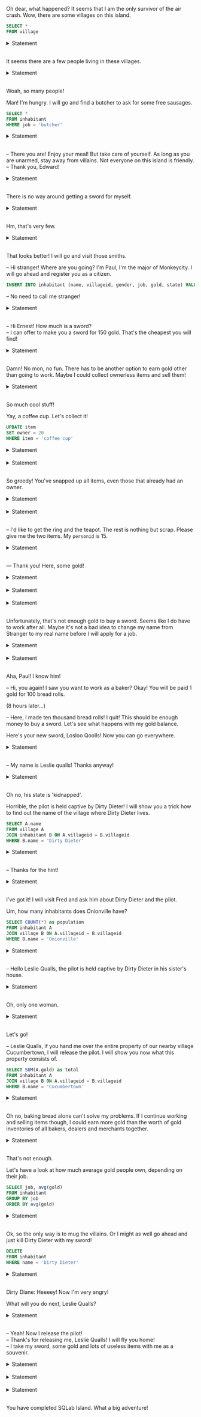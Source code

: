 

Oh dear, what happened? It seems that I am the only survivor of the air crash. Wow, there are some villages on this island.

```sql
SELECT *
FROM village
```

<details><summary>Statement</summary>Copy-paste the previous query. After the star `*`, add a comma and the given formula. Execute the complete query.<br><br>

<table>
    <tr>
        <th>villageid</th>
        <th>name</th>
        <th>chief</th>
        <th>hash</th>
        <th>token</th>
    </tr>
    <tr>
        <td>1</td>
        <td>Monkeycity</td>
        <td>1</td>
        <td>537616450612</td>
        <td>279731784972193</td>
    </tr>
    <tr>
        <td>2</td>
        <td>Cucumbertown</td>
        <td>6</td>
        <td>506002862681</td>
        <td>279731784972193</td>
    </tr>
</table>
Total: 3 rows affected.

</details><br>


It seems there are a few people living in these villages.

<details><summary>Statement</summary>How can you see a list of all inhabitants?<br><br>

<table>
    <tr>
        <th>personid</th>
        <th>name</th>
        <th>villageid</th>
        <th>gender</th>
        <th>job</th>
        <th>gold</th>
        <th>state</th>
        <th>hash</th>
        <th>token</th>
    </tr>
    <tr>
        <td>1</td>
        <td>Paul Bakerman</td>
        <td>1</td>
        <td>m</td>
        <td>baker</td>
        <td>850</td>
        <td>friendly</td>
        <td>667574576304</td>
        <td>128589543210724</td>
    </tr>
    <tr>
        <td>2</td>
        <td>Ernest Perry</td>
        <td>3</td>
        <td>m</td>
        <td>weaponsmith</td>
        <td>280</td>
        <td>friendly</td>
        <td>73993229357</td>
        <td>128589543210724</td>
    </tr>
</table>
Total: 19 rows affected.

</details><br>



Woah, so many people!

Man! I'm hungry. I will go and find a butcher to ask for some free sausages.

```sql
SELECT *
FROM inhabitant
WHERE job = 'butcher'
```

<details><summary>Statement</summary>Copy-paste the previous query, add the given formula, and execute it.<br><br>

<table>
    <tr>
        <th>personid</th>
        <th>name</th>
        <th>villageid</th>
        <th>gender</th>
        <th>job</th>
        <th>gold</th>
        <th>state</th>
        <th>hash</th>
        <th>token</th>
    </tr>
    <tr>
        <td>6</td>
        <td>Gerry Slaughterer</td>
        <td>2</td>
        <td>m</td>
        <td>butcher</td>
        <td>4850</td>
        <td>evil</td>
        <td>872618219253</td>
        <td>280206676651511</td>
    </tr>
    <tr>
        <td>7</td>
        <td>Peter Slaughterer</td>
        <td>3</td>
        <td>m</td>
        <td>butcher</td>
        <td>3250</td>
        <td>evil</td>
        <td>648197551204</td>
        <td>280206676651511</td>
    </tr>
</table>
Total: 4 rows affected.

</details><br>




– There you are! Enjoy your meal! But take care of yourself. As long as you are unarmed, stay away from villains. Not everyone on this island is friendly.  
– Thank you, Edward!

<details><summary>Statement</summary>Okay, let's see who is friendly on this island...<br><br>

<table>
    <tr>
        <th>personid</th>
        <th>name</th>
        <th>villageid</th>
        <th>gender</th>
        <th>job</th>
        <th>gold</th>
        <th>state</th>
        <th>hash</th>
        <th>token</th>
    </tr>
    <tr>
        <td>1</td>
        <td>Paul Bakerman</td>
        <td>1</td>
        <td>m</td>
        <td>baker</td>
        <td>850</td>
        <td>friendly</td>
        <td>667574576304</td>
        <td>49081739277115</td>
    </tr>
    <tr>
        <td>2</td>
        <td>Ernest Perry</td>
        <td>3</td>
        <td>m</td>
        <td>weaponsmith</td>
        <td>280</td>
        <td>friendly</td>
        <td>73993229357</td>
        <td>49081739277115</td>
    </tr>
</table>
Total: 11 rows affected.

</details><br>



There is no way around getting a sword for myself. 

<details><summary>Statement</summary>Now try to find a friendly weaponsmith to forge you one.

_Tip._ You can combine predicates in the `WHERE` clause with `AND`.<br><br>

<table>
    <tr>
        <th>personid</th>
        <th>name</th>
        <th>villageid</th>
        <th>gender</th>
        <th>job</th>
        <th>gold</th>
        <th>state</th>
        <th>hash</th>
        <th>token</th>
    </tr>
    <tr>
        <td>2</td>
        <td>Ernest Perry</td>
        <td>3</td>
        <td>m</td>
        <td>weaponsmith</td>
        <td>280</td>
        <td>friendly</td>
        <td>73993229357</td>
        <td>111903790755050</td>
    </tr>
</table>
Total: 1 row affected.

</details><br>



Hm, that's very few.

<details><summary>Statement</summary>Maybe other friendly smiths can help you out, e.g. a blacksmith.

_Tip._ Try out: job LIKE '%smith' to find all inhabitants whose job ends with 'smith' (% is a wildcard for any number of characters).<br><br>

<table>
    <tr>
        <th>personid</th>
        <th>name</th>
        <th>villageid</th>
        <th>gender</th>
        <th>job</th>
        <th>gold</th>
        <th>state</th>
        <th>hash</th>
        <th>token</th>
    </tr>
    <tr>
        <td>2</td>
        <td>Ernest Perry</td>
        <td>3</td>
        <td>m</td>
        <td>weaponsmith</td>
        <td>280</td>
        <td>friendly</td>
        <td>73993229357</td>
        <td>71115866585707</td>
    </tr>
    <tr>
        <td>10</td>
        <td>Peter Drummer</td>
        <td>1</td>
        <td>m</td>
        <td>smith</td>
        <td>600</td>
        <td>friendly</td>
        <td>713565808545</td>
        <td>71115866585707</td>
    </tr>
</table>
Total: 3 rows affected.

</details><br>



That looks better! I will go and visit those smiths.

– Hi stranger! Where are you going? I'm Paul, I'm the major of Monkeycity. I will go ahead and register you as a citizen.

```sql
INSERT INTO inhabitant (name, villageid, gender, job, gold, state) VALUES ('Stranger', 1, '?', '?', 0, '?')
```

– No need to call me stranger!

<details><summary>Statement</summary>First, execute the `INSERT` query. Then, look for your personid.

_Tip._ In former queries, the * stands for: all columns. Instead of the star, you can also address one or more columns (separated by a comma) and you will only get the columns you need.<br><br>

<table>
    <tr>
        <th>personid</th>
        <th>token</th>
    </tr>
    <tr>
        <td>20</td>
        <td>29896704364823</td>
    </tr>
</table>
Total: 1 row affected.

</details><br>




– Hi Ernest! How much is a sword?  
– I can offer to make you a sword for 150 gold. That's the cheapest you will find!

<details><summary>Statement</summary>How much gold do you have?<br><br>

<table>
    <tr>
        <th>gold</th>
        <th>token</th>
    </tr>
    <tr>
        <td>0</td>
        <td>7708171354493</td>
    </tr>
</table>
Total: 1 row affected.

</details><br>



Damn! No mon, no fun. There has to be another option to earn gold other than going to work. Maybe I could collect ownerless items and sell them!

<details><summary>Statement</summary>Make a list of all items that don't belong to anyone.

_Tip._ You can recognize ownerless items by: WHERE owner IS NULL<br><br>

<table>
    <tr>
        <th>item</th>
        <th>owner</th>
        <th>hash</th>
        <th>token</th>
    </tr>
    <tr>
        <td>bucket</td>
        <td>None</td>
        <td>184436083777</td>
        <td>253789061748229</td>
    </tr>
    <tr>
        <td>carton</td>
        <td>None</td>
        <td>456410402076</td>
        <td>253789061748229</td>
    </tr>
</table>
Total: 6 rows affected.

</details><br>


So much cool stuff!

Yay, a coffee cup. Let's collect it!

```sql
UPDATE item
SET owner = 20
WHERE item = 'coffee cup'
```

<details><summary>Statement</summary>Execute the `UPDATE` query, and check the `item` table afterwards.<br><br>

<table>
    <tr>
        <th>item</th>
        <th>owner</th>
        <th>hash</th>
        <th>token</th>
    </tr>
    <tr>
        <td>bucket</td>
        <td>None</td>
        <td>184436083777</td>
        <td>107025105236366</td>
    </tr>
    <tr>
        <td>cane</td>
        <td>5</td>
        <td>11384476511</td>
        <td>107025105236366</td>
    </tr>
</table>
Total: 9 rows affected.

</details><br>




<details><summary>Statement</summary>Do you know a trick how to collect all the ownerless items? Afterwards, list all of the items you own.<br><br>

<table>
    <tr>
        <th>item</th>
        <th>token</th>
    </tr>
    <tr>
        <td>bucket</td>
        <td>139744599079637</td>
    </tr>
    <tr>
        <td>carton</td>
        <td>139744599079637</td>
    </tr>
</table>
Total: 6 rows affected.

</details><br>


So greedy! You've snapped up all items, even those that already had an owner.

<details><summary>Statement</summary>Let's give them back to their rightful owners: the cane to 5, the hammer to 2 and the rope to 17. Afterwards, list all of the items you own.<br><br>

<table>
    <tr>
        <th>item</th>
        <th>token</th>
    </tr>
    <tr>
        <td>bucket</td>
        <td>206054094742976</td>
    </tr>
    <tr>
        <td>carton</td>
        <td>206054094742976</td>
    </tr>
</table>
Total: 6 rows affected.

</details><br>




<details><summary>Statement</summary>Find a friendly inhabitant who is either a merchant or a dealer. Maybe they want to buy some of your items.<br><br>

<table>
    <tr>
        <th>personid</th>
        <th>name</th>
        <th>villageid</th>
        <th>gender</th>
        <th>job</th>
        <th>gold</th>
        <th>state</th>
        <th>hash</th>
        <th>token</th>
    </tr>
    <tr>
        <td>4</td>
        <td>Carl Ox</td>
        <td>1</td>
        <td>m</td>
        <td>merchant</td>
        <td>250</td>
        <td>friendly</td>
        <td>843473717421</td>
        <td>166788243175236</td>
    </tr>
    <tr>
        <td>12</td>
        <td>Otto Alexander</td>
        <td>2</td>
        <td>m</td>
        <td>dealer</td>
        <td>680</td>
        <td>friendly</td>
        <td>371232179800</td>
        <td>166788243175236</td>
    </tr>
</table>
Total: 3 rows affected.

</details><br>




– I'd like to get the ring and the teapot. The rest is nothing but scrap. Please give me the two items. My `personid` is 15.

<details><summary>Statement</summary>Afterwards, check the items that she owns.<br><br>

<table>
    <tr>
        <th>item</th>
        <th>owner</th>
        <th>hash</th>
        <th>token</th>
    </tr>
    <tr>
        <td>ring</td>
        <td>15</td>
        <td>972837695337</td>
        <td>261661938333343</td>
    </tr>
    <tr>
        <td>teapot</td>
        <td>15</td>
        <td>503611185415</td>
        <td>261661938333343</td>
    </tr>
</table>
Total: 2 rows affected.

</details><br>




— Thank you! Here, some gold!

<details><summary>Statement</summary>Transfer 120 from Helen's gold to yours, and then check the new amounts of your two rows.

_Tip._ SQL has no “transfer” operation. Use two `UPDATE` statements.<br><br>

<table>
    <tr>
        <th>name</th>
        <th>gold</th>
        <th>token</th>
    </tr>
    <tr>
        <td>Helen Grasshead</td>
        <td>560</td>
        <td>34807888636366</td>
    </tr>
    <tr>
        <td>Stranger</td>
        <td>120</td>
        <td>34807888636366</td>
    </tr>
</table>
Total: 2 rows affected.

</details><br>




<details><summary>Statement</summary>You have correctly updated Helen's gold. Now update yours.<br><br>

<table>
    <tr>
        <th>name</th>
        <th>gold</th>
        <th>token</th>
    </tr>
    <tr>
        <td>Helen Grasshead</td>
        <td>680</td>
        <td>36876251558115</td>
    </tr>
    <tr>
        <td>Stranger</td>
        <td>240</td>
        <td>36876251558115</td>
    </tr>
</table>
Total: 2 rows affected.

</details><br>




<details><summary>Statement</summary>You have correctly updated your gold. Now update Helen's.<br><br>

<table>
    <tr>
        <th>name</th>
        <th>gold</th>
        <th>token</th>
    </tr>
    <tr>
        <td>Helen Grasshead</td>
        <td>560</td>
        <td>11246510018033</td>
    </tr>
    <tr>
        <td>Stranger</td>
        <td>240</td>
        <td>11246510018033</td>
    </tr>
</table>
Total: 2 rows affected.

</details><br>


Unfortunately, that's not enough gold to buy a sword. Seems like I do have to work after all. Maybe it's not a bad idea to change my name from Stranger to my real name before I will apply for a job.

<details><summary>Statement</summary>Update your name to 'Leslie Qualls' and show the updated row.<br><br>

<table>
    <tr>
        <th>personid</th>
        <th>name</th>
        <th>villageid</th>
        <th>gender</th>
        <th>job</th>
        <th>gold</th>
        <th>state</th>
        <th>hash</th>
        <th>token</th>
    </tr>
    <tr>
        <td>20</td>
        <td>Leslie Qualls</td>
        <td>1</td>
        <td>?</td>
        <td>?</td>
        <td>240</td>
        <td>?</td>
        <td>168889591841</td>
        <td>17809976537863</td>
    </tr>
</table>
Total: 1 row affected.

</details><br>




<details><summary>Statement</summary>Since baking is one of your hobbies, why not find a baker who you can work for?

_Tip._ List all bakers and use `ORDER BY` gold to sort the results. `ORDER BY` gold `DESC` is even better because then the richest baker is on top.<br><br>

<table>
    <tr>
        <th>personid</th>
        <th>name</th>
        <th>villageid</th>
        <th>gender</th>
        <th>job</th>
        <th>gold</th>
        <th>state</th>
        <th>hash</th>
        <th>token</th>
    </tr>
    <tr>
        <td>1</td>
        <td>Paul Bakerman</td>
        <td>1</td>
        <td>m</td>
        <td>baker</td>
        <td>850</td>
        <td>friendly</td>
        <td>667574576304</td>
        <td>34285849060426</td>
    </tr>
    <tr>
        <td>9</td>
        <td>Tiffany Drummer</td>
        <td>1</td>
        <td>f</td>
        <td>baker</td>
        <td>550</td>
        <td>evil</td>
        <td>434738589188</td>
        <td>34285849060426</td>
    </tr>
</table>
Total: 3 rows affected.

</details><br>


Aha, Paul! I know him!

– Hi, you again! I saw you want to work as a baker? Okay! You will be paid 1 gold for 100 bread rolls.

(8 hours later...)

– Here, I made ten thousand bread rolls! I quit! This should be enough money to buy a sword. Let's see what happens with my gold balance.

Here's your new sword, Losloo Qoolls! Now you can go everywhere.

<details><summary>Statement</summary>Transfer your salary (100) from Paul's gold to yours, and substract the price of the sword (150). Then, display your gold balance.<br><br>

<table>
    <tr>
        <th>gold</th>
        <th>token</th>
    </tr>
    <tr>
        <td>190</td>
        <td>156346887286586</td>
    </tr>
</table>
Total: 1 row affected.

</details><br>




– My name is Leslie qualls! Thanks anyway!

<details><summary>Statement</summary>Is there a pilot on this island by any chance? He could fly you home.<br><br>

<table>
    <tr>
        <th>personid</th>
        <th>name</th>
        <th>villageid</th>
        <th>gender</th>
        <th>job</th>
        <th>gold</th>
        <th>state</th>
        <th>hash</th>
        <th>token</th>
    </tr>
    <tr>
        <td>8</td>
        <td>Arthur Tailor</td>
        <td>2</td>
        <td>m</td>
        <td>pilot</td>
        <td>490</td>
        <td>kidnapped</td>
        <td>823379478192</td>
        <td>229615318980909</td>
    </tr>
</table>
Total: 1 row affected.

</details><br>


Oh no, his state is 'kidnapped'.

Horrible, the pilot is held captive by Dirty Dieter! I will show you a trick how to find out the name of the village where Dirty Dieter lives.

```sql
SELECT A.name
FROM village A
JOIN inhabitant B ON A.villageid = B.villageid
WHERE B.name = 'Dirty Dieter'
```

<details><summary>Statement</summary>Copy-paste the previous query, add the given formula, and execute it.<br><br>

<table>
    <tr>
        <th>name</th>
        <th>token</th>
    </tr>
    <tr>
        <td>Onionville</td>
        <td>256975312978711</td>
    </tr>
</table>
Total: 1 row affected.

</details><br>




– Thanks for the hint!

<details><summary>Statement</summary>Use the join to find out the chief's name of the village Onionville.

_Tip._ In the column `chief` in the village table, the `personid` of the chief is stored.<br><br>

<table>
    <tr>
        <th>name</th>
        <th>token</th>
    </tr>
    <tr>
        <td>Fred Dix</td>
        <td>240365303417698</td>
    </tr>
</table>
Total: 1 row affected.

</details><br>


I've got it! I will visit Fred and ask him about Dirty Dieter and the pilot.

Um, how many inhabitants does Onionville have?

```sql
SELECT COUNT(*) as population
FROM inhabitant A
JOIN village B ON A.villageid = B.villageid
WHERE B.name = 'Onionville'
```

<details><summary>Statement</summary>Copy-paste the previous query, add the given formula, and execute it.<br><br>

<table>
    <tr>
        <th>population</th>
        <th>token</th>
    </tr>
    <tr>
        <td>8</td>
        <td>237781870732912</td>
    </tr>
</table>
Total: 1 row affected.

</details><br>




– Hello Leslie Qualls, the pilot is held captive by Dirty Dieter in his sister's house.

<details><summary>Statement</summary>Shall I tell you how many women there are in Onionville? Nah, you can figure it out by yourself!

_Tip._ Women show up as gender = 'f'.<br><br>

<table>
    <tr>
        <th>women</th>
        <th>token</th>
    </tr>
    <tr>
        <td>1</td>
        <td>41535988500868</td>
    </tr>
</table>
Total: 1 row affected.

</details><br>


Oh, only one woman.

<details><summary>Statement</summary>What's her name?<br><br>

<table>
    <tr>
        <th>name</th>
        <th>token</th>
    </tr>
    <tr>
        <td>Dirty Diane</td>
        <td>124493698100759</td>
    </tr>
</table>
Total: 1 row affected.

</details><br>


Let's go!

– Leslie Qualls, if you hand me over the entire property of our nearby village Cucumbertown, I will release the pilot. I will show you now what this property consists of.

```sql
SELECT SUM(A.gold) as total
FROM inhabitant A
JOIN village B ON A.villageid = B.villageid
WHERE B.name = 'Cucumbertown'
```

<details><summary>Statement</summary>Copy-paste the previous query, add the given formula, and execute it.<br><br>

<table>
    <tr>
        <th>total</th>
        <th>token</th>
    </tr>
    <tr>
        <td>8860</td>
        <td>152867079397994</td>
    </tr>
</table>
Total: 1 row affected.

</details><br>


Oh no, baking bread alone can't solve my problems. If I continue working and selling items though, I could earn more gold than the worth of gold inventories of all bakers, dealers and merchants together.

<details><summary>Statement</summary>Sum the gold of all these people.<br><br>

<table>
    <tr>
        <th>total</th>
        <th>token</th>
    </tr>
    <tr>
        <td>3910</td>
        <td>204439262662667</td>
    </tr>
</table>
Total: 1 row affected.

</details><br>


That's not enough.

Let's have a look at how much average gold people own, depending on their job.

```sql
SELECT job, avg(gold)
FROM inhabitant
GROUP BY job
ORDER BY avg(gold)
```

<details><summary>Statement</summary>Copy-paste the previous query, add the given formula, and execute it.<br><br>

<table>
    <tr>
        <th>job</th>
        <th>average</th>
        <th>token</th>
    </tr>
    <tr>
        <td>farmer</td>
        <td>10.0000</td>
        <td>221233433966939</td>
    </tr>
    <tr>
        <td>?</td>
        <td>190.0000</td>
        <td>221233433966939</td>
    </tr>
</table>
Total: 11 rows affected.

</details><br>


Ok, so the only way is to mug the villains. Or I might as well go ahead and just kill Dirty Dieter with my sword!

```sql
DELETE
FROM inhabitant
WHERE name = 'Dirty Dieter'
```

<details><summary>Statement</summary>Execute the previous query. Which item is now ownerless?<br><br>

<table>
    <tr>
        <th>item</th>
        <th>token</th>
    </tr>
    <tr>
        <td>cane</td>
        <td>193619246200652</td>
    </tr>
</table>
Total: 1 row affected.

</details><br>


Dirty Diane: Heeeey! Now I'm very angry!

What will you do next, Leslie Qualls?

<details><summary>Statement</summary>Delete Dirty Diane, and show the remaining inhabitants of Onionville (villageid 3).<br><br>

<table>
    <tr>
        <th>personid</th>
        <th>name</th>
        <th>villageid</th>
        <th>gender</th>
        <th>job</th>
        <th>gold</th>
        <th>state</th>
        <th>hash</th>
        <th>token</th>
    </tr>
    <tr>
        <td>2</td>
        <td>Ernest Perry</td>
        <td>3</td>
        <td>m</td>
        <td>weaponsmith</td>
        <td>280</td>
        <td>friendly</td>
        <td>73993229357</td>
        <td>60167643205863</td>
    </tr>
    <tr>
        <td>7</td>
        <td>Peter Slaughterer</td>
        <td>3</td>
        <td>m</td>
        <td>butcher</td>
        <td>3250</td>
        <td>evil</td>
        <td>648197551204</td>
        <td>60167643205863</td>
    </tr>
</table>
Total: 6 rows affected.

</details><br>




– Yeah! Now I release the pilot!<br>
– Thank's for releasing me, Leslie Qualls! I will fly you home!<br>
– I take my sword, some gold and lots of useless items with me as a souvenir.

<details><summary>Statement</summary>Change the pilot's status to 'friendly', your own status to 'emigrated', and show the table `inhabitant`.<br><br>

<table>
    <tr>
        <th>personid</th>
        <th>name</th>
        <th>villageid</th>
        <th>gender</th>
        <th>job</th>
        <th>gold</th>
        <th>state</th>
        <th>hash</th>
        <th>token</th>
    </tr>
    <tr>
        <td>1</td>
        <td>Paul Bakerman</td>
        <td>1</td>
        <td>m</td>
        <td>baker</td>
        <td>750</td>
        <td>friendly</td>
        <td>221738647112</td>
        <td>214187513069315</td>
    </tr>
    <tr>
        <td>2</td>
        <td>Ernest Perry</td>
        <td>3</td>
        <td>m</td>
        <td>weaponsmith</td>
        <td>280</td>
        <td>friendly</td>
        <td>73993229357</td>
        <td>214187513069315</td>
    </tr>
</table>
Total: 18 rows affected.

</details><br>




<details><summary>Statement</summary>You have correctly updated the pilot's status. Now update yours to 'emigrated', and show the table `inhabitant`.<br><br>

<table>
    <tr>
        <th>personid</th>
        <th>name</th>
        <th>villageid</th>
        <th>gender</th>
        <th>job</th>
        <th>gold</th>
        <th>state</th>
        <th>hash</th>
        <th>token</th>
    </tr>
    <tr>
        <td>1</td>
        <td>Paul Bakerman</td>
        <td>1</td>
        <td>m</td>
        <td>baker</td>
        <td>750</td>
        <td>friendly</td>
        <td>221738647112</td>
        <td>255276062128450</td>
    </tr>
    <tr>
        <td>2</td>
        <td>Ernest Perry</td>
        <td>3</td>
        <td>m</td>
        <td>weaponsmith</td>
        <td>280</td>
        <td>friendly</td>
        <td>73993229357</td>
        <td>255276062128450</td>
    </tr>
</table>
Total: 18 rows affected.

</details><br>




<details><summary>Statement</summary>You have correctly updated your status. Now update the pilot's state to 'friendly', and show the table `inhabitant`.<br><br>

<table>
    <tr>
        <th>personid</th>
        <th>name</th>
        <th>villageid</th>
        <th>gender</th>
        <th>job</th>
        <th>gold</th>
        <th>state</th>
        <th>hash</th>
        <th>token</th>
    </tr>
    <tr>
        <td>1</td>
        <td>Paul Bakerman</td>
        <td>1</td>
        <td>m</td>
        <td>baker</td>
        <td>750</td>
        <td>friendly</td>
        <td>221738647112</td>
        <td>148646393118578</td>
    </tr>
    <tr>
        <td>2</td>
        <td>Ernest Perry</td>
        <td>3</td>
        <td>m</td>
        <td>weaponsmith</td>
        <td>280</td>
        <td>friendly</td>
        <td>73993229357</td>
        <td>148646393118578</td>
    </tr>
</table>
Total: 18 rows affected.

</details><br>


You have completed SQLab Island. What a big adventure!


